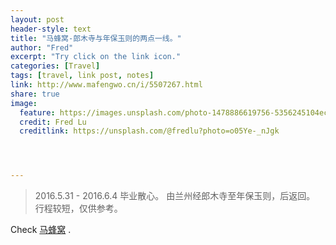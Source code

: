 ```yaml
---
layout: post
header-style: text
title: "马蜂窝-郎木寺与年保玉则的两点一线。"
author: "Fred"
excerpt: "Try click on the link icon."
categories: [Travel]
tags: [travel, link post, notes]
link: http://www.mafengwo.cn/i/5507267.html
share: true
image:
  feature: https://images.unsplash.com/photo-1478886619756-5356245104ec?ixlib=rb-0.3.5&q=80&fm=jpg&crop=entropy&cs=tinysrgb&s=a7ebe1dd5fcb5187acad9d93507433e8
  credit: Fred Lu
  creditlink: https://unsplash.com/@fredlu?photo=o05Ye-_nJgk




---
```



> 2016.5.31 - 2016.6.4 毕业散心。
> 由兰州经郎木寺至年保玉则，后返回。
> 行程较短，仅供参考。

  Check [马蜂窝](http://www.mafengwo.cn/i/5507267.html) .
